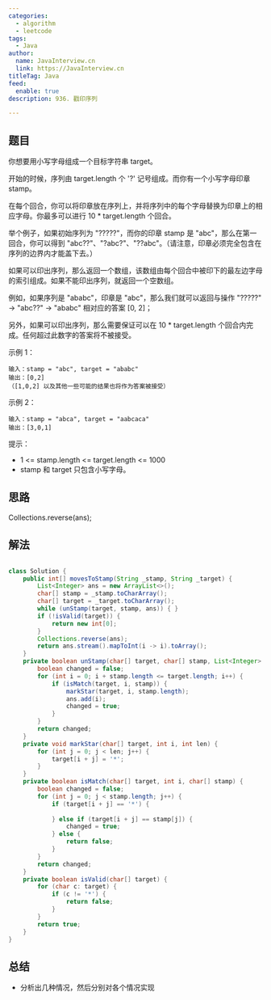 ```yaml
---
categories:
  - algorithm
  - leetcode
tags:
  - Java
author: 
  name: JavaInterview.cn
  link: https://JavaInterview.cn
titleTag: Java
feed:
  enable: true
description: 936. 戳印序列

---
```


## 题目
你想要用小写字母组成一个目标字符串 target。

开始的时候，序列由 target.length 个 '?' 记号组成。而你有一个小写字母印章 stamp。

在每个回合，你可以将印章放在序列上，并将序列中的每个字母替换为印章上的相应字母。你最多可以进行 10 * target.length  个回合。

举个例子，如果初始序列为 "?????"，而你的印章 stamp 是 "abc"，那么在第一回合，你可以得到 "abc??"、"?abc?"、"??abc"。（请注意，印章必须完全包含在序列的边界内才能盖下去。）

如果可以印出序列，那么返回一个数组，该数组由每个回合中被印下的最左边字母的索引组成。如果不能印出序列，就返回一个空数组。

例如，如果序列是 "ababc"，印章是 "abc"，那么我们就可以返回与操作 "?????" -> "abc??" -> "ababc" 相对应的答案 [0, 2]；

另外，如果可以印出序列，那么需要保证可以在 10 * target.length 个回合内完成。任何超过此数字的答案将不被接受。



示例 1：

    输入：stamp = "abc", target = "ababc"
    输出：[0,2]
    （[1,0,2] 以及其他一些可能的结果也将作为答案被接受）
示例 2：

    输入：stamp = "abca", target = "aabcaca"
    输出：[3,0,1]


提示：

* 1 <= stamp.length <= target.length <= 1000
* stamp 和 target 只包含小写字母。
## 思路

Collections.reverse(ans);

## 解法
```java

class Solution {
    public int[] movesToStamp(String _stamp, String _target) {
        List<Integer> ans = new ArrayList<>();
        char[] stamp = _stamp.toCharArray();
        char[] target = _target.toCharArray();
        while (unStamp(target, stamp, ans)) { }
        if (!isValid(target)) {
            return new int[0];
        }
        Collections.reverse(ans);
        return ans.stream().mapToInt(i -> i).toArray();
    }
    private boolean unStamp(char[] target, char[] stamp, List<Integer> ans) {
        boolean changed = false;
        for (int i = 0; i + stamp.length <= target.length; i++) {
            if (isMatch(target, i, stamp)) {
                markStar(target, i, stamp.length);
                ans.add(i);
                changed = true;
            }
        }
        return changed;
    }
    private void markStar(char[] target, int i, int len) {
        for (int j = 0; j < len; j++) {
            target[i + j] = '*';
        }
    }
    private boolean isMatch(char[] target, int i, char[] stamp) {
        boolean changed = false;
        for (int j = 0; j < stamp.length; j++) {
            if (target[i + j] == '*') {
                
            } else if (target[i + j] == stamp[j]) {
                changed = true;
            } else {
                return false;
            }
        }
        return changed;
    }
    private boolean isValid(char[] target) {
        for (char c: target) {
            if (c != '*') {
                return false;
            }
        }
        return true;
    }
}
```

## 总结

- 分析出几种情况，然后分别对各个情况实现 

